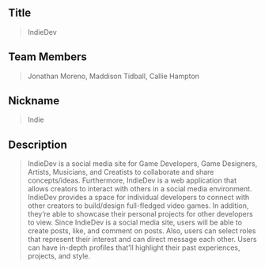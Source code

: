 ## Title
> IndieDev

## Team Members
> Jonathan Moreno, Maddison Tidball, Callie Hampton

## Nickname
> Indie

## Description
>IndieDev is a social media site for Game Developers, Game Designers, Artists, Musicians, and Creatists to collaborate and share concepts/ideas. Furthermore, IndieDev is a web application that allows creators to interact with others in a social media environment. IndieDev provides a space for individual developers to connect with other creators to build/design full-fledged video games. In addition, they’re able to showcase their personal projects for other developers to view. Since IndieDev is a social media site, users will be able to create posts, like, and comment on posts. Also, users can select roles that represent their interest and can direct message each other. Users can have in-depth profiles that’ll highlight their past experiences, projects, and style.

